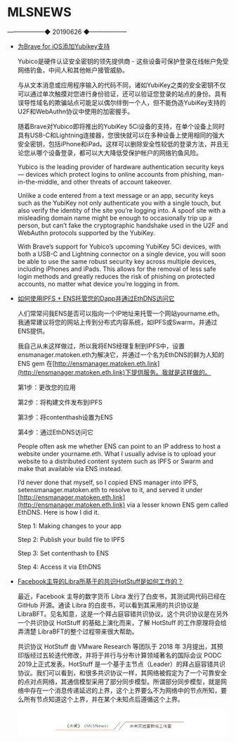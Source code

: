 # ​MLSNEWS
——————◆
20190626
◆——————
* [为Brave for iOS添加Yubikey支持](https://brave.com/ios-yubikey-support/?ref=tokendailyhttps://brave.com/ios-yubikey-support/?ref=tokendaily)

  Yubico是硬件认证安全密钥的领先提供商 - 这些设备可保护登录在线帐户免受网络钓鱼，中间人和其他帐户接管威胁。

  与从文本消息或应用程序输入的代码不同，诸如YubiKey之类的安全密钥不仅可以通过单次触摸对您进行身份验证，还可以验证您登录的站点的身份。具有误导性域名的欺骗站点可能足以偶尔绊倒一个人，但不能伪造YubiKey支持的U2F和WebAuthn协议中使用的加密握手。

  随着Brave对Yubico即将推出的YubiKey 5Ci设备的支持，在单个设备上同时具有USB-C和Lightning连接器，您很快就可以在多种设备上使用相同的强大安全密钥，包括iPhone和iPad。这样可以删除安全性较低的登录方法，并且无论您从哪个设备登录，都可以大大降低受保护帐户的网络钓鱼风险。

  Yubico is the leading provider of hardware authentication security keys — devices which protect logins to online accounts from phishing, man-in-the-middle, and other threats of account takeover.

  Unlike a code entered from a text message or an app, security keys such as the YubiKey not only authenticate you with a single touch, but also verify the identity of the site you’re logging into. A spoof site with a misleading domain name might be enough to occasionally trip up a person, but can’t fake the cryptographic handshake used in the U2F and WebAuthn protocols supported by the YubiKey.

  With Brave’s support for Yubico’s upcoming YubiKey 5Ci devices, with both a USB-C and Lightning connector on a single device, you will soon be able to use the same robust security key across multiple devices, including iPhones and iPads. This allows for the removal of less safe login methods and greatly reduces the risk of phishing on protected accounts, no matter what device you’re logging in from.
* [如何使用IPFS + ENS托管您的Dapp并通过EthDNS访问它](https://medium.com/the-ethereum-name-service/how-to-host-your-dapp-with-ipfs-ens-and-access-it-via-ethdns-c96046059d87)

  人们常常问我ENS是否可以指向一个IP地址来托管一个网站yourname.eth。我通常建议将您的网站上传到分布式内容系统，如IPFS或Swarm，并通过ENS提供。

  我自己从未这样做过，所以我将ENS经理复制到IPFS中，设置ensmanager.matoken.eth为解决它，并通过一个名为EthDNS的鲜为人知的ENS gem 在[http://ensmanager.matoken.eth.link](http://ensmanager.matoken.eth.link)下提供服务。我就是这样做的。

  第1步：更改您的应用
  
  第2步：将构建文件发布到IPFS

  第3步：将contenthash设置为ENS

  第4步：通过EthDNS访问它
  
  People often ask me whether ENS can point to an IP address to host a website under yourname.eth. What I usually advise is to upload your website to a distributed content system such as IPFS or Swarm and make that available via ENS instead.

  I’d never done that myself, so I copied ENS manager into IPFS, setensmanager.matoken.eth to resolve to it, and served it under [http://ensmanager.matoken.eth.link](http://ensmanager.matoken.eth.link) via a lesser known ENS gem called EthDNS. Here is how I did it.
  
  Step 1: Making changes to your app

  Step 2: Publish your build file to IPFS

  Step 3: Set contenthash to ENS

  Step 4: Access it via EthDNS
* [Facebook主导的Libra所基于的共识HotStuff是如何工作的？](https://mp.weixin.qq.com/s/TJNKUs8wRiFwoGikHRLgmg)

  最近，Facebook 主导的数字货币 Libra 发行了白皮书，其测试网代码已经在 GitHub 开源。通读 Libra 的白皮书，可以看到其采用的共识协议是 LibraBFT。见名知意，这是一个拜占庭容错共识协议。这个共识协议是在另外一个共识协议 HotStuff 的基础上演化而来，了解 HotStuff 的工作原理将会给弄清楚 LibraBFT的整个过程带来很大帮助。

  共识协议 HotStuff 由 VMware Research 等团队于 2018 年 3月提出，其预印版经过五轮迭代修改，并将于并行与分布计算领域著名的国际会议 PODC 2019上正式发表。HotStuff 是一个基于主节点（Leader）的拜占庭容错共识协议。我们可以看到，和很多共识协议一样，其网络被假定为了一个可靠安全的点对点网络，其通信模型采用了部分同步模型。所谓部分同步模型，就是网络中存在一个消息传递延迟的上界，这个上界要么不为网络中的节点所知，要么所有节点知道这个上界，并在某个未知点后遵循这个上界。
  
  ![](/image/footlogo.png)